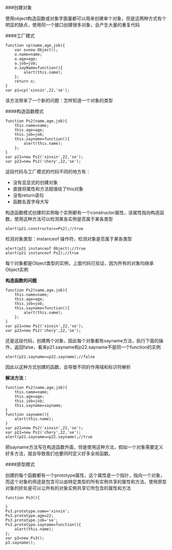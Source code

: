 ###创建对象

使用object构造函数或对象字面量都可以用来创建单个对象，但是这两种方式有个明显的缺点，使用同一个接口创建很多对象，会产生大量的重复代码

####工厂模式

	function cp(name,age,job){
		var o=new Object();
		o.name=name;
		o.age=age;
		o.job=job;
		o.sayName=function(){
			alert(this.name);
		};
		return o;
	}
	var p1=cp('xinxin',22,'se');

该方法带来了一个新的问题：怎样知道一个对象的类型

####构造函数模式

	function Ps2(name,age,job){
		this.name=name;
		this.age=age;
		this.job=job;
		this.sayname=function(){
			alert(this.name);
		};
	}
	var p21=new Ps2('xinxin',22,'se');
	var p22=new Ps2('chery',22,'se');

这段代码与工厂模式的代码不同的地方有：
+ 没有显显式的创建对象    
+ 直接将属性和方法赋值给了this对象    
+ 没有return语句    
+ 函数名首字母大写

构造函数模式创建的实例每个实例都有一个constructor属性，该属性指向构造函数，使用这种方法可以检测某各实例是否属于某各类型

	alert(p21.constructor==Ps2);//true

检测对象类型：instanceof 操作符，检测对象是否属于某各类型

	alert(p21 instanceof Object);//true
	alert(p21 instanceof Ps2);//true

每个对象都是Object类型的实例，上面代码已验证，因为所有的对象均继承Object实例

**构造函数的问题**

	function Ps2(name,age,job){
		this.name=name;
		this.age=age;
		this.job=job;
		this.sayname=function(){
			alert(this.name);
		};
	}
	var p21=new Ps2('xinxin',22,'se');
	var p22=new Ps2('chery',22,'se');

还是这段代码，创建两个对象，因此每个对象都有sayname方法，执行下面的操作，返回false，看来p21.sayname和p22.sayname不是同一个function的实例

	alert(p21.sayname==p22.sayname);//false

因此以这种方式创建的函数，会导致不同的作用域和标识符解析

**解决方法：**

	function Ps2(name,age,job){
		this.name=name;
		this.age=age;
		this.job=job;
		this.sayname=sayname;
	}
	function sayname(){
		alert(this.name);
	}
	var p21=new Ps2('xinxin',22,'se');
	var p22=new Ps2('chery',22,'se');
	alert(p21.sayname==p22.sayname);//true

把sayname方法写在构造函数外面，但是使用这种方法，假如一个对象需要定义好多方法，就会导致我们也要同时定义好多全局函数。

####原型模式

创建的每个函数都有一个prototype属性，这个属性是一个指针，指向一个对象，而这个对象的用途是包含可以由特定类型的所有实例共享的属性和方法，使用原型对象的好处是可以让所有的对象实例共享它所包含的属性和方法

	function Ps3(){
		
	}
	Ps3.prototype.name='xinxin';
	Ps3.prototype.age=22;
	Ps3.prototype.job='se';
	Ps3.prototype.sayname=function(){
		alert(this.name);
	};
	var p3=new Ps3();
	p3.sayname();

